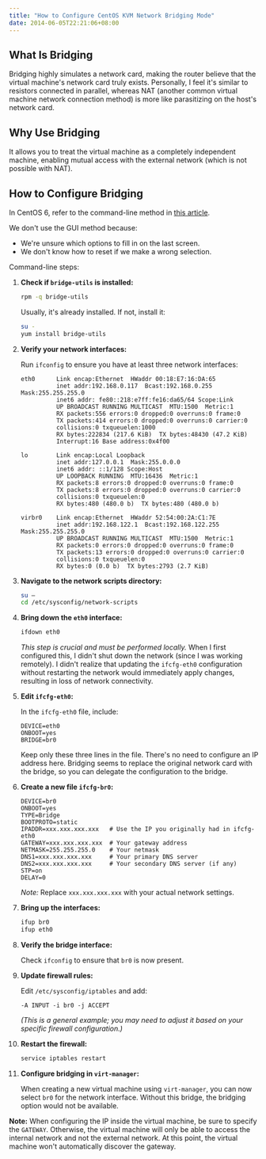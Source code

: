 ```yaml
---
title: "How to Configure CentOS KVM Network Bridging Mode"
date: 2014-06-05T22:21:06+08:00
---
```


## What Is Bridging

Bridging highly simulates a network card, making the router believe that the virtual machine's network card truly exists. Personally, I feel it's similar to resistors connected in parallel, whereas NAT (another common virtual machine network connection method) is more like parasitizing on the host's network card.

## Why Use Bridging

It allows you to treat the virtual machine as a completely independent machine, enabling mutual access with the external network (which is not possible with NAT).

## How to Configure Bridging

In CentOS 6, refer to the command-line method in [this article](http://www.techotopia.com/index.php/Creating_a_CentOS_6_KVM_Networked_Bridge_Interface).

We don't use the GUI method because:

* We're unsure which options to fill in on the last screen.
* We don't know how to reset if we make a wrong selection.

Command-line steps:

1. **Check if `bridge-utils` is installed:**

   ```bash
   rpm -q bridge-utils
   ```

   Usually, it's already installed. If not, install it:

   ```bash
   su -
   yum install bridge-utils
   ```

2. **Verify your network interfaces:**

   Run `ifconfig` to ensure you have at least three network interfaces:

   ```text
   eth0      Link encap:Ethernet  HWaddr 00:18:E7:16:DA:65
             inet addr:192.168.0.117  Bcast:192.168.0.255  Mask:255.255.255.0
             inet6 addr: fe80::218:e7ff:fe16:da65/64 Scope:Link
             UP BROADCAST RUNNING MULTICAST  MTU:1500  Metric:1
             RX packets:556 errors:0 dropped:0 overruns:0 frame:0
             TX packets:414 errors:0 dropped:0 overruns:0 carrier:0
             collisions:0 txqueuelen:1000
             RX bytes:222834 (217.6 KiB)  TX bytes:48430 (47.2 KiB)
             Interrupt:16 Base address:0x4f00

   lo        Link encap:Local Loopback
             inet addr:127.0.0.1  Mask:255.0.0.0
             inet6 addr: ::1/128 Scope:Host
             UP LOOPBACK RUNNING  MTU:16436  Metric:1
             RX packets:8 errors:0 dropped:0 overruns:0 frame:0
             TX packets:8 errors:0 dropped:0 overruns:0 carrier:0
             collisions:0 txqueuelen:0
             RX bytes:480 (480.0 b)  TX bytes:480 (480.0 b)

   virbr0    Link encap:Ethernet  HWaddr 52:54:00:2A:C1:7E
             inet addr:192.168.122.1  Bcast:192.168.122.255  Mask:255.255.255.0
             UP BROADCAST RUNNING MULTICAST  MTU:1500  Metric:1
             RX packets:0 errors:0 dropped:0 overruns:0 frame:0
             TX packets:13 errors:0 dropped:0 overruns:0 carrier:0
             collisions:0 txqueuelen:0
             RX bytes:0 (0.0 b)  TX bytes:2793 (2.7 KiB)
   ```

3. **Navigate to the network scripts directory:**

   ```bash
   su –
   cd /etc/sysconfig/network-scripts
   ```

4. **Bring down the `eth0` interface:**

   ```bash
   ifdown eth0
   ```

   *This step is crucial and must be performed locally.* When I first configured this, I didn't shut down the network (since I was working remotely). I didn't realize that updating the `ifcfg-eth0` configuration without restarting the network would immediately apply changes, resulting in loss of network connectivity.

5. **Edit `ifcfg-eth0`:**

   In the `ifcfg-eth0` file, include:

   ```text
   DEVICE=eth0
   ONBOOT=yes
   BRIDGE=br0
   ```

   Keep only these three lines in the file. There's no need to configure an IP address here. Bridging seems to replace the original network card with the bridge, so you can delegate the configuration to the bridge.

6. **Create a new file `ifcfg-br0`:**

   ```text
   DEVICE=br0
   ONBOOT=yes
   TYPE=Bridge
   BOOTPROTO=static
   IPADDR=xxx.xxx.xxx.xxx   # Use the IP you originally had in ifcfg-eth0
   GATEWAY=xxx.xxx.xxx.xxx  # Your gateway address
   NETMASK=255.255.255.0    # Your netmask
   DNS1=xxx.xxx.xxx.xxx     # Your primary DNS server
   DNS2=xxx.xxx.xxx.xxx     # Your secondary DNS server (if any)
   STP=on
   DELAY=0
   ```

   *Note:* Replace `xxx.xxx.xxx.xxx` with your actual network settings.

7. **Bring up the interfaces:**

   ```bash
   ifup br0
   ifup eth0
   ```

8. **Verify the bridge interface:**

   Check `ifconfig` to ensure that `br0` is now present.

9. **Update firewall rules:**

   Edit `/etc/sysconfig/iptables` and add:

   ```text
   -A INPUT -i br0 -j ACCEPT
   ```

   *(This is a general example; you may need to adjust it based on your specific firewall configuration.)*

10. **Restart the firewall:**

    ```bash
    service iptables restart
    ```

11. **Configure bridging in `virt-manager`:**

    When creating a new virtual machine using `virt-manager`, you can now select `br0` for the network interface. Without this bridge, the bridging option would not be available.

**Note:** When configuring the IP inside the virtual machine, be sure to specify the `GATEWAY`. Otherwise, the virtual machine will only be able to access the internal network and not the external network. At this point, the virtual machine won't automatically discover the gateway.
